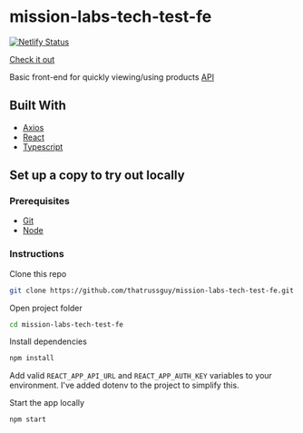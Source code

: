# mission-labs-tech-test-fe

[![Netlify Status](https://api.netlify.com/api/v1/badges/3d615aea-2ff3-4e21-9f8a-7f48ac0a489d/deploy-status)](https://app.netlify.com/sites/russ-mission-labs-tech-test/deploys)

[Check it out](https://russ-mission-labs-tech-test.netlify.com/)

Basic front-end for quickly viewing/using products [API](https://github.com/thatrussguy/mission-labs-tech-test)

## Built With

- [Axios](https://github.com/axios/axios)
- [React](https://reactjs.org/)
- [Typescript](https://www.typescriptlang.org/)

## Set up a copy to try out locally

### Prerequisites

- [Git](https://git-scm.com/)
- [Node](https://nodejs.org)

### Instructions

Clone this repo

```bash
git clone https://github.com/thatrussguy/mission-labs-tech-test-fe.git
```

Open project folder

```bash
cd mission-labs-tech-test-fe
```

Install dependencies

```bash
npm install
```

Add valid `REACT_APP_API_URL` and `REACT_APP_AUTH_KEY` variables to your environment. I've added dotenv to the project to simplify this.

Start the app locally

```bash
npm start
```

